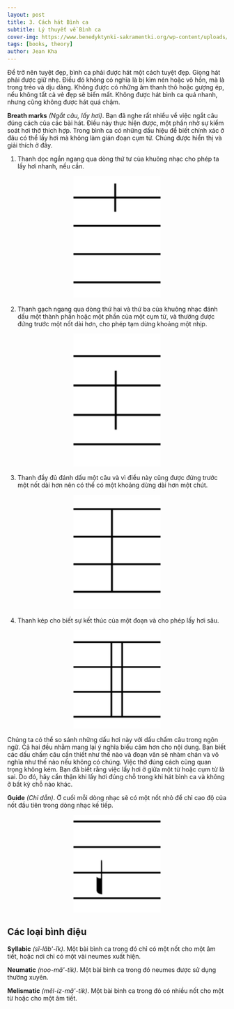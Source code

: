 ```yaml
---
layout: post
title: 3. Cách hát Bình ca
subtitle: Lý thuyết về Bình ca
cover-img: https://www.benedyktynki-sakramentki.org/wp-content/uploads/2024/09/Gregorian-chant.jpg
tags: [books, theory]
author: Jean Kha
---
```


Để trở nên tuyệt đẹp, bình ca phải được hát một cách tuyệt đẹp. Giọng hát phải được giữ nhẹ. Điều đó không có nghĩa là bị kìm nén hoặc vô hồn, mà là trong trẻo và dịu dàng. Không được có những âm thanh thô hoặc gượng ép, nếu không tất cả vẻ đẹp sẽ biến mất. Không được hát bình ca quá nhanh, nhưng cũng không được hát quá chậm.

**Breath marks** *(Ngắt câu, lấy hơi)*. Bạn đã nghe rất nhiều về việc ngắt câu đúng cách của các bài hát. Điều này thực hiện được, một phần nhờ sự kiểm soát hơi thở thích hợp. Trong bình ca có những dấu hiệu để biết chính xác ở đâu có thể lấy hơi mà không làm gián đoạn cụm từ. Chúng được hiển thị và giải thích ở đây.

1.  Thanh dọc ngắn ngang qua dòng thứ tư của khuông nhạc cho phép ta lấy hơi nhanh, nếu cần.

<center><img src="/assets/img/post-imgs/breath1.png" width="200"></center>

2.  Thanh gạch ngang qua dòng thứ hai và thứ ba của khuông nhạc đánh dấu một thành phần hoặc một phần của một cụm từ, và thường được đứng trước một nốt dài hơn, cho phép tạm dừng khoảng một nhịp.

<center><img src="/assets/img/post-imgs/breath2.png" width="200"></center>

3.  Thanh đầy đủ đánh dấu một câu và vì điều này cũng được đứng trước một nốt dài hơn nên có thể có một khoảng dừng dài hơn một chút.

<center><img src="/assets/img/post-imgs/breath3.png" width="200"></center>

4.  Thanh kép cho biết sự kết thúc của một đoạn và cho phép lấy hơi sâu.

<center><img src="/assets/img/post-imgs/breath4.png" width="200"></center>

Chúng ta có thể so sánh những dấu hơi này với dấu chấm câu trong ngôn ngữ. Cả hai đều nhằm mang lại ý nghĩa biểu cảm hơn cho nội dung. Bạn biết các dấu chấm câu cần thiết như thế nào và đoạn văn sẽ nhàm chán và vô nghĩa như thế nào nếu không có chúng. Việc thở đúng cách cũng quan trọng không kém. Bạn đã biết rằng việc lấy hơi ở giữa một từ hoặc cụm từ là sai. Do đó, hãy cẩn thận khi lấy hơi đúng chỗ trong khi hát bình ca và không ở bất kỳ chỗ nào khác.

**Guide** *(Chỉ dẫn)*. Ở cuối mỗi dòng nhạc sẽ có một nốt nhỏ để chỉ cao độ của nốt đầu tiên trong dòng nhạc kế tiếp.

<center><img src="/assets/img/post-imgs/guide.png" width="200"></center>

## Các loại bình điệu

**Syllabic** *(sĭ-lăb'-ĭk)*. Một bài bình ca trong đó chỉ có một nốt cho một âm tiết, hoặc nơi chỉ có một vài neumes xuất hiện.

**Neumatic** *(noo-mă'-tik)*. Một bài bình ca trong đó neumes được sử dụng thường xuyên.

**Melismatic** *(měl-iz-mă'-tik)*. Một bài bình ca trong đó có nhiều nốt cho một từ hoặc cho một âm tiết.
